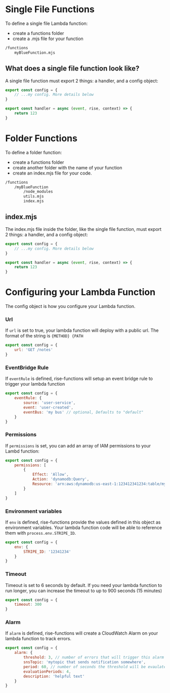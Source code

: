 # Single File Functions

To define a single file Lambda function:

-   create a functions folder
-   create a .mjs file for your function

```bash
/functions
    myBlueFunction.mjs
```

## What does a single file function look like?

A single file function must export 2 things: a handler, and a config object:

```js
export const config = {
    // ...my config. More details below
}

export const handler = async (event, rise, context) => {
    return 123
}
```

# Folder Functions

To define a folder function:

-   create a functions folder
-   create another folder with the name of your function
-   create an index.mjs file for your code.

```bash
/functions
    /myBlueFunction
        /node_modules
        utils.mjs
        index.mjs
```

## index.mjs

The index.mjs file inside the folder, like the single file function, must export 2 things: a handler, and a config object:

```js
export const config = {
    // ...my config. More details below
}

export const handler = async (event, rise, context) => {
    return 123
}
```

# Configuring your Lambda Function

The config object is how you configure your Lambda function.

### Url

If `url` is set to true, your lambda function will deploy with a public url. The format of the string is `{METHOD} {PATH`

```js
export const config = {
    url: 'GET /notes'
}
```

### EventBridge Rule

If `eventRule` is defined, rise-functions will setup an event bridge rule to trigger your lambda function

```js
export const config = {
    eventRule: {
        source: 'user-service',
        event: 'user-created',
        eventBus: 'my bus' // optional, Defaults to "default"
    }
}
```

### Permissions

If `permissions` is set, you can add an array of IAM permissions to your Lambd function:

```js
export const config = {
    permissions: [
        {
            Effect: 'Allow',
            Action: 'dynamodb:Query',
            Resource: 'arn:aws:dynamodb:us-east-1:123412341234:table/myTable'
        }
    ]
}
```

### Environment variables

If `env` is defined, rise-functions provide the values defined in this object as environment variables. Your lambda function code will be able to reference them with `process.env.STRIPE_ID`.

```js
export const config = {
    env: {
        STRIPE_ID: '12341234'
    }
}
```

### Timeout

Timeout is set to 6 seconds by default. If you need your lambda function to run longer, you can increase the timeout to up to 900 seconds (15 minutes)

```js
export const config = {
    timeout: 300
}
```

### Alarm

If `alarm` is defined, rise-functions will create a CloudWatch Alarm on your lambda function to track errors.

```js
export const config = {
    alarm: {
        threshold: 3, // number of errors that will trigger this alarm
        snsTopic: 'mytopic that sends notification somewhere',
        period: 60, // number of seconds the threshold will be evaulated.  Valid values are 10, 30, 60, and any multiple of 60.
        evaluationPeriods: 4,
        description: 'helpful text'
    }
}
```
